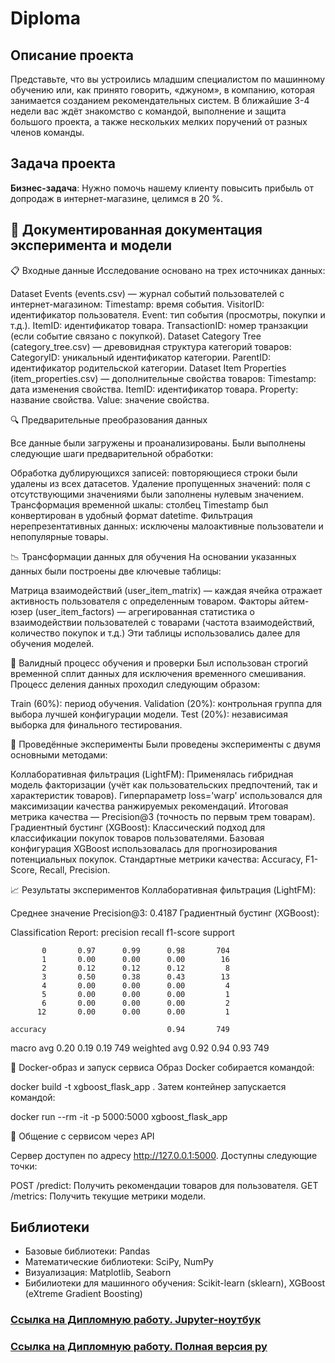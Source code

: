 # Diploma

## Описание проекта
Представьте, что вы устроились младшим специалистом по машинному обучению или, как принято говорить, «джуном», в компанию, которая занимается созданием рекомендательных систем. В ближайшие 3-4 недели вас ждёт знакомство с командой, выполнение и защита большого проекта, а также нескольких мелких поручений от разных членов команды.

## Задача  проекта 
**Бизнес-задача**: Нужно помочь нашему клиенту повысить прибыль от допродаж в интернет-магазине, целимся в 20 %.

## 📌 Документированная документация эксперимента и модели

📋 Входные данные
Исследование основано на трех источниках данных:

Dataset Events (events.csv) — журнал событий пользователей с интернет-магазином:
Timestamp: время события.
VisitorID: идентификатор пользователя.
Event: тип события (просмотры, покупки и т.д.).
ItemID: идентификатор товара.
TransactionID: номер транзакции (если событие связано с покупкой).
Dataset Category Tree (category_tree.csv) — древовидная структура категорий товаров:
CategoryID: уникальный идентификатор категории.
ParentID: идентификатор родительской категории.
Dataset Item Properties (item_properties.csv) — дополнительные свойства товаров:
Timestamp: дата изменения свойства.
ItemID: идентификатор товара.
Property: название свойства.
Value: значение свойства.

🔍 Предварительные преобразования данных

Все данные были загружены и проанализированы. Были выполнены следующие шаги предварительной обработки:

Обработка дублирующихся записей: повторяющиеся строки были удалены из всех датасетов.
Удаление пропущенных значений: поля с отсутствующими значениями были заполнены нулевым значением.
Трансформация временной шкалы: столбец Timestamp был конвертирован в удобный формат datetime.
Фильтрация нерепрезентативных данных: исключены малоактивные пользователи и непопулярные товары.

📉 Трансформации данных для обучения
На основании указанных данных были построены две ключевые таблицы:

Матрица взаимодействий (user_item_matrix) — каждая ячейка отражает активность пользователя с определенным товаром.
Факторы айтем-юзер (user_item_factors) — агрегированная статистика о взаимодействии пользователей с товарами (частота взаимодействий, количество покупок и т.д.)
Эти таблицы использовались далее для обучения моделей.

🔄 Валидный процесс обучения и проверки
Был использован строгий временной сплит данных для исключения временного смешивания. Процесс деления данных проходил следующим образом:

Train (60%): период обучения.
Validation (20%): контрольная группа для выбора лучшей конфигурации модели.
Test (20%): независимая выборка для финального тестирования.

🔬 Проведённые эксперименты
Были проведены эксперименты с двумя основными методами:

Коллаборативная фильтрация (LightFM):
Применялась гибридная модель факторизации (учёт как пользовательских предпочтений, так и характеристик товаров).
Гиперпараметр loss='warp' использовался для максимизации качества ранжируемых рекомендаций.
Итоговая метрика качества — Precision@3 (точность по первым трем товарам).
Градиентный бустинг (XGBoost):
Классический подход для классификации покупок товаров пользователями.
Базовая конфигурация XGBoost использовалась для прогнозирования потенциальных покупок.
Стандартные метрики качества: Accuracy, F1-Score, Recall, Precision.

📈 Результаты экспериментов
Коллаборативная фильтрация (LightFM):

Среднее значение Precision@3: 0.4187
Градиентный бустинг (XGBoost):

Classification Report:
              precision    recall  f1-score   support

           0       0.97      0.99      0.98       704
           1       0.00      0.00      0.00        16
           2       0.12      0.12      0.12         8
           3       0.50      0.38      0.43        13
           4       0.00      0.00      0.00         4
           5       0.00      0.00      0.00         1
           6       0.00      0.00      0.00         2
          12       0.00      0.00      0.00         1

    accuracy                           0.94       749
   macro avg       0.20      0.19      0.19       749
weighted avg       0.92      0.94      0.93       749

🚀 Docker-образ и запуск сервиса
Образ Docker собирается командой:

docker build -t xgboost_flask_app .
Затем контейнер запускается командой:

docker run --rm -it -p 5000:5000 xgboost_flask_app

💬 Общение с сервисом через API

Сервер доступен по адресу http://127.0.0.1:5000. Доступны следующие точки:

POST /predict: Получить рекомендации товаров для пользователя.
GET /metrics: Получить текущие метрики модели.

## Библиотеки
* Базовые библиотеки: Pandas
* Математические библиотеки: SciPy, NumPy
* Визуализация: Matplotlib, Seaborn
* Бибилиотеки для машинного обучения: Scikit-learn (sklearn), XGBoost (eXtreme Gradient Boosting)

### [Cсылка на Дипломную работу. Jupyter-ноутбук](https://github.com/Amina313/Diploma/blob/main/ml_copy.ipynb)
### [Cсылка на Дипломную работу. Полная версия py](https://github.com/Amina313/Diploma/blob/main/ml_py.py)
